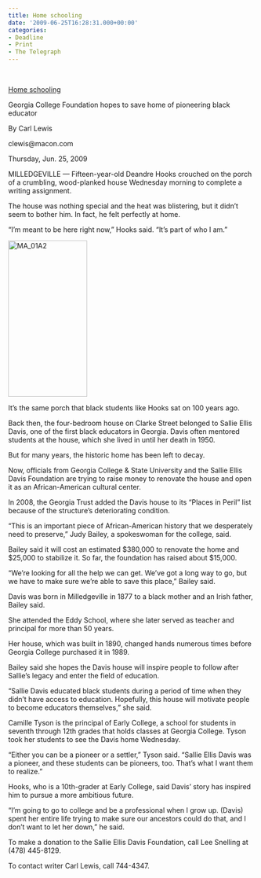 ```yaml
---
title: Home schooling
date: '2009-06-25T16:28:31.000+00:00'
categories:
- Deadline
- Print
- The Telegraph
---
```


<p>&nbsp;</p>
<p></p>
<p><a href="http://www.macon.com/198/story/758523.html">Home schooling</a></p>
<p>Georgia College Foundation hopes to save home of pioneering black educator</p>
<p>By Carl Lewis</p>
<p>clewis@macon.com</p>
<p>Thursday, Jun. 25, 2009</p>
<p></p>
<p>MILLEDGEVILLE — Fifteen-year-old Deandre Hooks crouched on the porch of a crumbling, wood-planked house Wednesday morning to complete a writing assignment.</p>
<p>The house was nothing special and the heat was blistering, but it didn’t seem to bother him. In fact, he felt perfectly at home.</p>
<p><!--more-->“I’m meant to be here right now,” Hooks said. “It’s part of who I am.”</p>
<p><img class="alignright" title="MA_01A2" src="{{ site.baseurl }}/assets/MA_01A2.jpg" alt="MA_01A2" width="161" height="318" /></p>
<p>It’s the same porch that black students like Hooks sat on 100 years ago.</p>
<p>Back then, the four-bedroom house on Clarke Street belonged to Sallie Ellis Davis, one of the first black educators in Georgia. Davis often mentored students at the house, which she lived in until her death in 1950.</p>
<p>But for many years, the historic home has been left to decay.</p>
<p>Now, officials from Georgia College &amp; State University and the Sallie Ellis Davis Foundation are trying to raise money to renovate the house and open it as an African-American cultural center.</p>
<p>In 2008, the Georgia Trust added the Davis house to its “Places in Peril” list because of the structure’s deteriorating condition.</p>
<p>“This is an important piece of African-American history that we desperately need to preserve,” Judy Bailey, a spokeswoman for the college, said.</p>
<p>Bailey said it will cost an estimated $380,000 to renovate the home and $25,000 to stabilize it. So far, the foundation has raised about $15,000.</p>
<p>“We’re looking for all the help we can get. We’ve got a long way to go, but we have to make sure we’re able to save this place,” Bailey said.</p>
<p>Davis was born in Milledgeville in 1877 to a black mother and an Irish father, Bailey said.</p>
<p>She attended the Eddy School, where she later served as teacher and principal for more than 50 years.</p>
<p>Her house, which was built in 1890, changed hands numerous times before Georgia College purchased it in 1989.</p>
<p>Bailey said she hopes the Davis house will inspire people to follow after Sallie’s legacy and enter the field of education.</p>
<p>“Sallie Davis educated black students during a period of time when they didn’t have access to education. Hopefully, this house will motivate people to become educators themselves,” she said.</p>
<p>Camille Tyson is the principal of Early College, a school for students in seventh through 12th grades that holds classes at Georgia College. Tyson took her students to see the Davis home Wednesday.</p>
<p>“Either you can be a pioneer or a settler,” Tyson said. “Sallie Ellis Davis was a pioneer, and these students can be pioneers, too. That’s what I want them to realize.”</p>
<p>Hooks, who is a 10th-grader at Early College, said Davis’ story has inspired him to pursue a more ambitious future.</p>
<p>“I’m going to go to college and be a professional when I grow up. (Davis) spent her entire life trying to make sure our ancestors could do that, and I don’t want to let her down,” he said.</p>
<p>To make a donation to the Sallie Ellis Davis Foundation, call Lee Snelling at (478) 445-8129.</p>
<p>To contact writer Carl Lewis, call 744-4347.</p>
